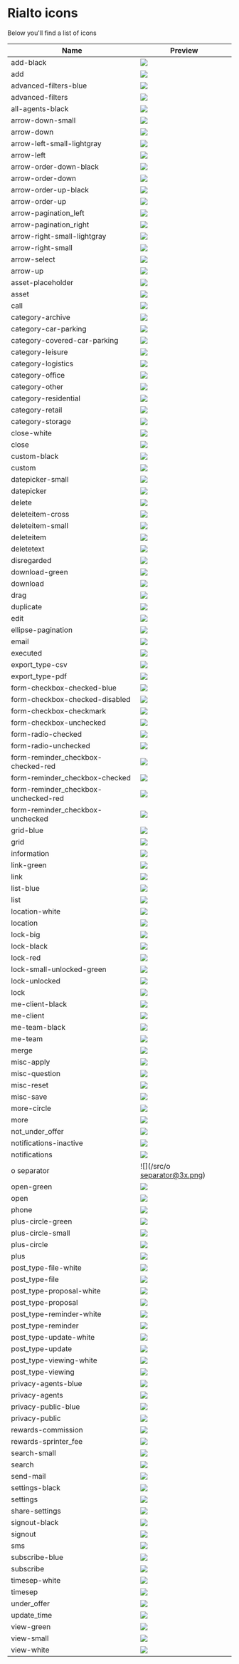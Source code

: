 
# Rialto icons
Below you'll find a list of icons

| Name  | Preview |
|-------|---------|
|add-black|![](/src/add-black@3x.png)|
|add|![](/src/add@3x.png)|
|advanced-filters-blue|![](/src/advanced-filters-blue@3x.png)|
|advanced-filters|![](/src/advanced-filters@3x.png)|
|all-agents-black|![](/src/all-agents-black@3x.png)|
|arrow-down-small|![](/src/arrow-down-small@3x.png)|
|arrow-down|![](/src/arrow-down@3x.png)|
|arrow-left-small-lightgray|![](/src/arrow-left-small-lightgray@3x.png)|
|arrow-left|![](/src/arrow-left@3x.png)|
|arrow-order-down-black|![](/src/arrow-order-down-black@3x.png)|
|arrow-order-down|![](/src/arrow-order-down@3x.png)|
|arrow-order-up-black|![](/src/arrow-order-up-black@3x.png)|
|arrow-order-up|![](/src/arrow-order-up@3x.png)|
|arrow-pagination_left|![](/src/arrow-pagination_left@3x.png)|
|arrow-pagination_right|![](/src/arrow-pagination_right@3x.png)|
|arrow-right-small-lightgray|![](/src/arrow-right-small-lightgray@3x.png)|
|arrow-right-small|![](/src/arrow-right-small@3x.png)|
|arrow-select|![](/src/arrow-select@3x.png)|
|arrow-up|![](/src/arrow-up@3x.png)|
|asset-placeholder|![](/src/asset-placeholder@3x.png)|
|asset|![](/src/asset@3x.png)|
|call|![](/src/call@3x.png)|
|category-archive|![](/src/category-archive@3x.png)|
|category-car-parking|![](/src/category-car-parking@3x.png)|
|category-covered-car-parking|![](/src/category-covered-car-parking@3x.png)|
|category-leisure|![](/src/category-leisure@3x.png)|
|category-logistics|![](/src/category-logistics@3x.png)|
|category-office|![](/src/category-office@3x.png)|
|category-other|![](/src/category-other@3x.png)|
|category-residential|![](/src/category-residential@3x.png)|
|category-retail|![](/src/category-retail@3x.png)|
|category-storage|![](/src/category-storage@3x.png)|
|close-white|![](/src/close-white@3x.png)|
|close|![](/src/close@3x.png)|
|custom-black|![](/src/custom-black@3x.png)|
|custom|![](/src/custom@3x.png)|
|datepicker-small|![](/src/datepicker-small@3x.png)|
|datepicker|![](/src/datepicker@3x.png)|
|delete|![](/src/delete@3x.png)|
|deleteitem-cross|![](/src/deleteitem-cross@3x.png)|
|deleteitem-small|![](/src/deleteitem-small@3x.png)|
|deleteitem|![](/src/deleteitem@3x.png)|
|deletetext|![](/src/deletetext@3x.png)|
|disregarded|![](/src/disregarded@3x.png)|
|download-green|![](/src/download-green@3x.png)|
|download|![](/src/download@3x.png)|
|drag|![](/src/drag@3x.png)|
|duplicate|![](/src/duplicate@3x.png)|
|edit|![](/src/edit@3x.png)|
|ellipse-pagination|![](/src/ellipse-pagination@3x.png)|
|email|![](/src/email@3x.png)|
|executed|![](/src/executed@3x.png)|
|export_type-csv|![](/src/export_type-csv@3x.png)|
|export_type-pdf|![](/src/export_type-pdf@3x.png)|
|form-checkbox-checked-blue|![](/src/form-checkbox-checked-blue@3x.png)|
|form-checkbox-checked-disabled|![](/src/form-checkbox-checked-disabled@3x.png)|
|form-checkbox-checkmark|![](/src/form-checkbox-checkmark@3x.png)|
|form-checkbox-unchecked|![](/src/form-checkbox-unchecked@3x.png)|
|form-radio-checked|![](/src/form-radio-checked@3x.png)|
|form-radio-unchecked|![](/src/form-radio-unchecked@3x.png)|
|form-reminder_checkbox-checked-red|![](/src/form-reminder_checkbox-checked-red@3x.png)|
|form-reminder_checkbox-checked|![](/src/form-reminder_checkbox-checked@3x.png)|
|form-reminder_checkbox-unchecked-red|![](/src/form-reminder_checkbox-unchecked-red@3x.png)|
|form-reminder_checkbox-unchecked|![](/src/form-reminder_checkbox-unchecked@3x.png)|
|grid-blue|![](/src/grid-blue@3x.png)|
|grid|![](/src/grid@3x.png)|
|information|![](/src/information@3x.png)|
|link-green|![](/src/link-green@3x.png)|
|link|![](/src/link@3x.png)|
|list-blue|![](/src/list-blue@3x.png)|
|list|![](/src/list@3x.png)|
|location-white|![](/src/location-white@3x.png)|
|location|![](/src/location@3x.png)|
|lock-big|![](/src/lock-big@3x.png)|
|lock-black|![](/src/lock-black@3x.png)|
|lock-red|![](/src/lock-red@3x.png)|
|lock-small-unlocked-green|![](/src/lock-small-unlocked-green@3x.png)|
|lock-unlocked|![](/src/lock-unlocked@3x.png)|
|lock|![](/src/lock@3x.png)|
|me-client-black|![](/src/me-client-black@3x.png)|
|me-client|![](/src/me-client@3x.png)|
|me-team-black|![](/src/me-team-black@3x.png)|
|me-team|![](/src/me-team@3x.png)|
|merge|![](/src/merge@3x.png)|
|misc-apply|![](/src/misc-apply@3x.png)|
|misc-question|![](/src/misc-question@3x.png)|
|misc-reset|![](/src/misc-reset@3x.png)|
|misc-save|![](/src/misc-save@3x.png)|
|more-circle|![](/src/more-circle@3x.png)|
|more|![](/src/more@3x.png)|
|not_under_offer|![](/src/not_under_offer@3x.png)|
|notifications-inactive|![](/src/notifications-inactive@3x.png)|
|notifications|![](/src/notifications@3x.png)|
|o separator|![](/src/o separator@3x.png)|
|open-green|![](/src/open-green@3x.png)|
|open|![](/src/open@3x.png)|
|phone|![](/src/phone@3x.png)|
|plus-circle-green|![](/src/plus-circle-green@3x.png)|
|plus-circle-small|![](/src/plus-circle-small@3x.png)|
|plus-circle|![](/src/plus-circle@3x.png)|
|plus|![](/src/plus@3x.png)|
|post_type-file-white|![](/src/post_type-file-white@3x.png)|
|post_type-file|![](/src/post_type-file@3x.png)|
|post_type-proposal-white|![](/src/post_type-proposal-white@3x.png)|
|post_type-proposal|![](/src/post_type-proposal@3x.png)|
|post_type-reminder-white|![](/src/post_type-reminder-white@3x.png)|
|post_type-reminder|![](/src/post_type-reminder@3x.png)|
|post_type-update-white|![](/src/post_type-update-white@3x.png)|
|post_type-update|![](/src/post_type-update@3x.png)|
|post_type-viewing-white|![](/src/post_type-viewing-white@3x.png)|
|post_type-viewing|![](/src/post_type-viewing@3x.png)|
|privacy-agents-blue|![](/src/privacy-agents-blue@3x.png)|
|privacy-agents|![](/src/privacy-agents@3x.png)|
|privacy-public-blue|![](/src/privacy-public-blue@3x.png)|
|privacy-public|![](/src/privacy-public@3x.png)|
|rewards-commission|![](/src/rewards-commission@3x.png)|
|rewards-sprinter_fee|![](/src/rewards-sprinter_fee@3x.png)|
|search-small|![](/src/search-small@3x.png)|
|search|![](/src/search@3x.png)|
|send-mail|![](/src/send-mail@3x.png)|
|settings-black|![](/src/settings-black@3x.png)|
|settings|![](/src/settings@3x.png)|
|share-settings|![](/src/share-settings@3x.png)|
|signout-black|![](/src/signout-black@3x.png)|
|signout|![](/src/signout@3x.png)|
|sms|![](/src/sms@3x.png)|
|subscribe-blue|![](/src/subscribe-blue@3x.png)|
|subscribe|![](/src/subscribe@3x.png)|
|timesep-white|![](/src/timesep-white@3x.png)|
|timesep|![](/src/timesep@3x.png)|
|under_offer|![](/src/under_offer@3x.png)|
|update_time|![](/src/update_time@3x.png)|
|view-green|![](/src/view-green@3x.png)|
|view-small|![](/src/view-small@3x.png)|
|view-white|![](/src/view-white@3x.png)|

  